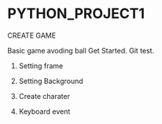 # PYTHON_PROJECT1
CREATE GAME 

Basic game avoding ball 
Get Started. 
Git test. 

1. Setting frame 

2. Setting Background 

3. Create charater 

4. Keyboard event